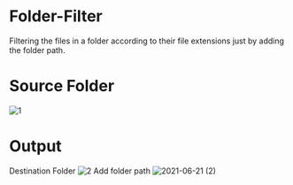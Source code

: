 # Folder-Filter
Filtering the files in a folder according to their file extensions just by adding the folder path.
# Source Folder
![1](https://user-images.githubusercontent.com/86179660/122684980-6c26bb80-d226-11eb-9cc1-457eee07d4f9.jpg)
# Output
Destination Folder 
![2](https://user-images.githubusercontent.com/86179660/122684990-819be580-d226-11eb-98c2-05f2beb8594c.jpg)
Add folder path
![2021-06-21 (2)](https://user-images.githubusercontent.com/86179660/122685023-b60fa180-d226-11eb-9430-19909a4035fb.png)
